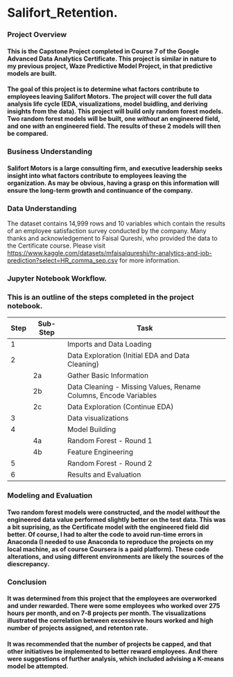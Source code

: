 # Salifort_Retention.
### Project Overview
#### This is the Capstone Project completed in Course 7 of the Google Advanced Data Analytics Certificate. This project is similar in nature to my previous project, Waze Predictive Model Project, in that predictive models are built. 
#### The goal of this project is to determine what factors contribute to employees leaving Salifort Motors. The project will cover the full data analysis life cycle (EDA, visualizations, model buidling, and deriving insights from the data). This project will build only random forest models. Two random forest models will be built, one *without* an engineered field, and one *with* an engineered field. The results of these 2 models will then be compared.  

### Business Understanding 
#### Salifort Motors is a large consulting firm, and executive leadership seeks insight into what factors contribute to employees leaving the organization. As may be obvious, having a grasp on this information will ensure the long-term growth and continuance of the company.

### Data Understanding 
The dataset contains 14,999 rows and 10 variables which contain the results of an employee satisfaction survey conducted by the company. Many thanks and acknowledgement to Faisal Qureshi, who provided the data to the Certificate course. Please visit https://www.kaggle.com/datasets/mfaisalqureshi/hr-analytics-and-job-prediction?select=HR_comma_sep.csv for more information.

### Jupyter Notebook Workflow.
### This is an outline of the steps completed in the project notebook.
Step | Sub-Step | Task |
|---|---|---|
| 1 | | Imports and Data Loading |
| 2 | | Data Exploration (Initial EDA and Data Cleaning) |
| | 2a | Gather Basic Information |
| | 2b | Data Cleaning - Missing Values, Rename Columns, Encode Variables |
| | 2c | Data Exploration (Continue EDA) |
| 3 | | Data visualizations |
| 4 | | Model Building |
| | 4a | Random Forest - Round 1 |
| | 4b | Feature Engineering |
| 5 | | Random Forest - Round 2 |
| 6 | | Results and Evaluation |

### Modeling and Evaluation 
#### Two random forest models were constructed, and the model *without* the engineered data value performed slightly better on the test data. This was a bit suprising, as the Certificate model *with* the engineered field did better. Of course, I had to alter the code to avoid run-time errors in Anaconda (I needed to use Anaconda to reproduce the projects on my local machine, as of course Coursera is a paid platform). These code alterations, and using different environments are likely the sources of the diescrepancy.

### Conclusion
#### It was determined from this project that the employees are overworked and under rewarded. There were some employees who worked over 275 hours per month, and on 7-8 projects per month. The visualizations illustrated the correlation between excessivve hours worked and high number of projects assigned, and retenton rate. 
#### It was recommended that the number of projects be capped, and that other initiatives be implemented to better reward employees. And there were suggestions of further analysis, which included advising a K-means model be attempted.

